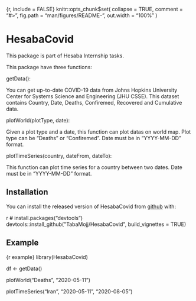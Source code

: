 
{r, include = FALSE} knitr::opts\_chunk$set( collapse = TRUE, comment =
“\#\>”, fig.path = “man/figures/README-”, out.width = “100%” )

# HesabaCovid

This package is part of Hesaba Internship tasks.

This package have three functions:

getData():

You can get up-to-date COVID-19 data from Johns Hopkins University
Center for Systems Science and Engineering (JHU CSSE). This dataset
contains Country, Date, Deaths, Confiremed, Recovered and Cumulative
data.

plotWorld(plotType, date):

Given a plot type and a date, this function can plot datas on world map.
Plot type can be “Deaths” or “Confiremed”. Date must be in “YYYY-MM-DD”
format.

plotTimeSeries(country, dateFrom, dateTo):

This function can plot time series for a country between two dates. Date
must be in “YYYY-MM-DD” format.

## Installation

You can install the released version of HesabaCovid from
[github](https://github.com/TabaMojj/HesabaCovid) with:

r \# install.packages(“devtools”)
devtools::install_github("TabaMojj/HesabaCovid", build_vignettes = TRUE)

## Example

{r example} library(HesabaCovid)

df \<- getData()

plotWorld(“Deaths”, “2020-05-11”)

plotTimeSeries(“Iran”, “2020-05-11”, “2020-08-05”)
